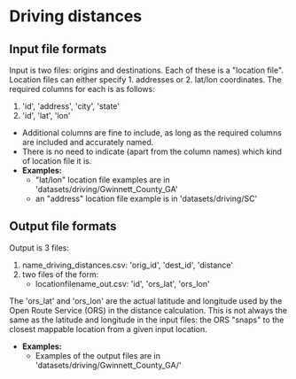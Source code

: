 # Driving distances

## Input file formats

Input is two files: origins and destinations. Each of these is a "location file". Location files can either specify 1. addresses or 2. lat/lon coordinates. The required columns for each is as follows:

   1. 'id', 'address', 'city', 'state'
   2. 'id', 'lat', 'lon'


- Additional columns are fine to include, as long as the required columns are included and accurately named. 
- There is no need to indicate (apart from the column names) which kind of location file it is.
- **Examples:**
    - "lat/lon" location file examples are in 'datasets/driving/Gwinnett_County_GA'
    - an "address" location file example is in 'datasets/driving/SC'

## Output file formats

Output is 3 files:

1. name_driving_distances.csv: 'orig_id', 'dest_id', 'distance'
2. two files of the form:
   - locationfilename_out.csv: 'id', 'ors_lat', 'ors_lon'

The 'ors_lat' and 'ors_lon' are the actual latitude and longitude used by the Open Route Service (ORS) in the distance calculation. This is not always the same as the latitude and longitude in the input files: the ORS "snaps" to the closest mappable location from a given input location.

- **Examples:**
    - Examples of the output files are in 'datasets/driving/Gwinnett_County_GA/'